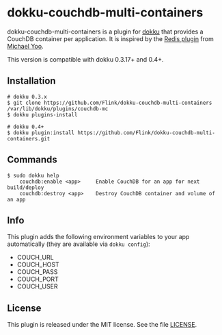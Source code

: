 # dokku-couchdb-multi-containers

dokku-couchdb-multi-containers is a plugin for [dokku][dokku] that provides a CouchDB container per application. It is inspired by the [Redis plugin][redis_plugin] from [Michael Yoo][sekjun9878].

This version is compatible with dokku 0.3.17+ and 0.4+.

## Installation

```shell
# dokku 0.3.x
$ git clone https://github.com/Flink/dokku-couchdb-multi-containers /var/lib/dokku/plugins/couchdb-mc
$ dokku plugins-install

# dokku 0.4+
$ dokku plugin:install https://github.com/Flink/dokku-couchdb-multi-containers.git
```

## Commands
```
$ sudo dokku help
    couchdb:enable <app>     Enable CouchDB for an app for next build/deploy
    couchdb:destroy <app>    Destroy CouchDB container and volume of an app
```

## Info
This plugin adds the following environment variables to your app automatically (they are available via `dokku config`):

* COUCH\_URL
* COUCH\_HOST
* COUCH\_PASS
* COUCH\_PORT
* COUCH\_USER

## License

This plugin is released under the MIT license. See the file [LICENSE](LICENSE).

[dokku]: https://github.com/progrium/dokku
[redis_plugin]: https://github.com/sekjun9878/dokku-redis-plugin
[sekjun9878]: https://github.com/sekjun9878
